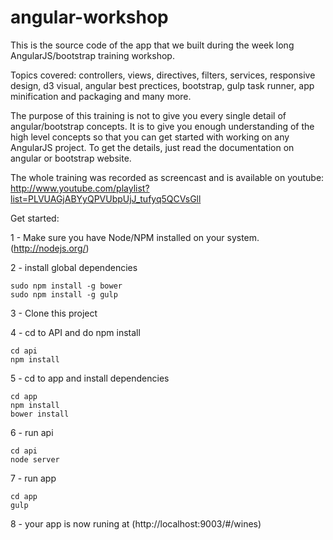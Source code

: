 angular-workshop
================

This is the source code of the app that we built during the week long AngularJS/bootstrap training workshop.

Topics covered: controllers, views, directives, filters, services, responsive design, d3 visual, angular best prectices, bootstrap, gulp task runner, app minification and packaging and many more.

The purpose of this training is not to give you every single detail of angular/bootstrap concepts. It is to give you enough understanding of the high level concepts so that you can get started with working on any AngularJS project. To get the details, just read the documentation on angular or bootstrap website.

The whole training was recorded as screencast and is available on youtube: http://www.youtube.com/playlist?list=PLVUAGjABYyQPVUbpUjJ_tufyq5QCVsGll

Get started:

1 - Make sure you have Node/NPM installed on your system. (http://nodejs.org/)

2 - install global dependencies
```
sudo npm install -g bower
sudo npm install -g gulp
```

3 - Clone this project

4 - cd to API and do npm install
```
cd api
npm install
```

5 - cd to app and install dependencies
```
cd app
npm install
bower install
```

6 - run api
```
cd api
node server
```

7 - run app
```
cd app
gulp
```

8 - your app is now runing at (http://localhost:9003/#/wines)

